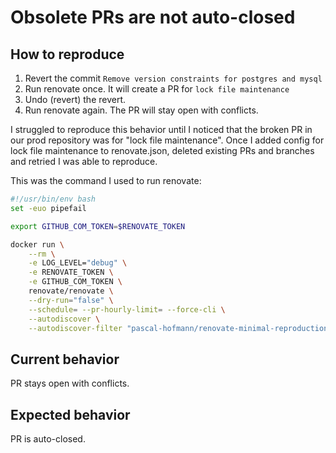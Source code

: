 # Obsolete PRs are not auto-closed

## How to reproduce
1. Revert the commit `Remove version constraints for postgres and mysql`
2. Run renovate once. It will create a PR for `lock file maintenance`
3. Undo (revert) the revert.
4. Run renovate again. The PR will stay open with conflicts.

I struggled to reproduce this behavior until I noticed that the broken PR in our prod repository
was for "lock file maintenance". Once I added config for lock file maintenance to renovate.json, 
deleted existing PRs and branches and retried I was able to reproduce.



This was the command I used to run renovate:
```bash
#!/usr/bin/env bash
set -euo pipefail

export GITHUB_COM_TOKEN=$RENOVATE_TOKEN

docker run \
    --rm \
    -e LOG_LEVEL="debug" \
    -e RENOVATE_TOKEN \
    -e GITHUB_COM_TOKEN \
    renovate/renovate \
    --dry-run="false" \
    --schedule= --pr-hourly-limit= --force-cli \
    --autodiscover \
    --autodiscover-filter "pascal-hofmann/renovate-minimal-reproduction-26195"
```

## Current behavior
PR stays open with conflicts.

## Expected behavior
PR is auto-closed.
